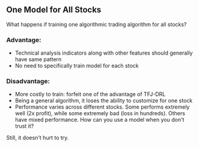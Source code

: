 ## One Model for All Stocks

What happens if training one algorithmic trading algorithm for all stocks?

### Advantage:
* Technical analysis indicators along with other features should generally have same pattern
* No need to specifically train model for each stock

### Disadvantage:
* More costly to train: forfeit one of the advantage of TFJ-DRL
* Being a general algorithm, it loses the ability to customize for one stock
* Performance varies across different stocks. Some performs extremely well (2x profit), while some extremely bad (loss in hundreds). Others have mixed performance. How can you use a model when you don't trust it?

Still, it doesn't hurt to try. 

